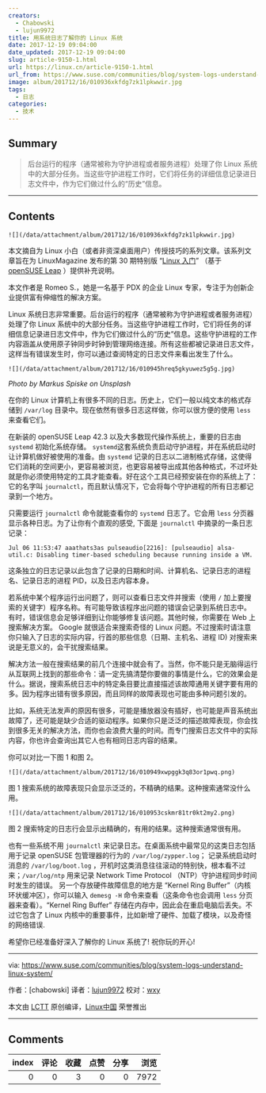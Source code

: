 ```yaml
---
creators:
  - Chabowski
  - lujun9972
title: 用系统日志了解你的 Linux 系统
date: 2017-12-19 09:04:00
date_updated: 2017-12-19 09:04:00
slug: article-9150-1.html
url: https://linux.cn/article-9150-1.html
url_from: https://www.suse.com/communities/blog/system-logs-understand-linux-system/
image: album/201712/16/010936xkfdg7zk1lpkwwir.jpg
tags:
  - 日志
categories:
  - 技术
---
```


## Summary

> 后台运行的程序（通常被称为守护进程或者服务进程）处理了你 Linux 系统中的大部分任务。当这些守护进程工作时，它们将任务的详细信息记录进日志文件中，作为它们做过什么的“历史”信息。

***

<!-- more -->

## Contents

`![](/data/attachment/album/201712/16/010936xkfdg7zk1lpkwwir.jpg)`

本文摘自为 Linux 小白（或者非资深桌面用户）传授技巧的系列文章。该系列文章旨在为 LinuxMagazine 发布的第 30 期特别版 “[Linux 入门](http://www.linux-magazine.com/Resources/Special-Editions/30-Getting-Started-with-Linux)” （基于 [openSUSE Leap](https://en.opensuse.org/Portal:42.3) ）提供补充说明。

本文作者是 Romeo S.，她是一名基于 PDX 的企业 Linux 专家，专注于为创新企业提供富有伸缩性的解决方案。

Linux 系统日志非常重要。后台运行的程序（通常被称为守护进程或者服务进程）处理了你 Linux 系统中的大部分任务。当这些守护进程工作时，它们将任务的详细信息记录进日志文件中，作为它们做过什么的“历史”信息。这些守护进程的工作内容涵盖从使用原子钟同步时钟到管理网络连接。所有这些都被记录进日志文件，这样当有错误发生时，你可以通过查阅特定的日志文件来看出发生了什么。

`![](/data/attachment/album/201712/16/010945hreq5gkyuwez5g5g.jpg)`

*Photo by Markus Spiske on Unsplash*

在你的 Linux 计算机上有很多不同的日志。历史上，它们一般以纯文本的格式存储到 `/var/log` 目录中。现在依然有很多日志这样做，你可以很方便的使用 `less` 来查看它们。

在新装的 openSUSE Leap 42.3 以及大多数现代操作系统上，重要的日志由 `systemd` 初始化系统存储。 `systemd`这套系统负责启动守护进程，并在系统启动时让计算机做好被使用的准备。由 `systemd` 记录的日志以二进制格式存储，这使得它们消耗的空间更小，更容易被浏览，也更容易被导出成其他各种格式，不过坏处就是你必须使用特定的工具才能查看。好在这个工具已经预安装在你的系统上了：它的名字叫 `journalctl`，而且默认情况下，它会将每个守护进程的所有日志都记录到一个地方。

只需要运行 `journalctl` 命令就能查看你的 `systemd` 日志了。它会用 `less` 分页器显示各种日志。为了让你有个直观的感受, 下面是 `journalctl` 中摘录的一条日志记录：

```shell
Jul 06 11:53:47 aaathats3as pulseaudio[2216]: [pulseaudio] alsa-util.c: Disabling timer-based scheduling because running inside a VM.
```

这条独立的日志记录以此包含了记录的日期和时间、计算机名、记录日志的进程名、记录日志的进程 PID，以及日志内容本身。

若系统中某个程序运行出问题了，则可以查看日志文件并搜索（使用 `/` 加上要搜索的关键字）程序名称。有可能导致该程序出问题的错误会记录到系统日志中。 有时，错误信息会足够详细到让你能够修复该问题。其他时候，你需要在 Web 上搜索解决方案。 Google 就很适合来搜索奇怪的 Linux 问题。不过搜索时请注意你只输入了日志的实际内容，行首的那些信息（日期、主机名、进程 ID) 对搜索来说是无意义的，会干扰搜索结果。

解决方法一般在搜索结果的前几个连接中就会有了。当然，你不能只是无脑得运行从互联网上找到的那些命令：请一定先搞清楚你要做的事情是什么，它的效果会是什么。据说，搜索系统日志中的特定条目要比直接描述该故障通用关键字要有用的多。因为程序出错有很多原因，而且同样的故障表现也可能由多种问题引发的。

比如，系统无法发声的原因有很多，可能是播放器没有插好，也可能是声音系统出故障了，还可能是缺少合适的驱动程序。如果你只是泛泛的描述故障表现，你会找到很多无关的解决方法，而你也会浪费大量的时间。而专门搜索日志文件中的实际内容，你也许会查询出其它人也有相同日志内容的结果。

你可以对比一下图 1 和图 2。

`![](/data/attachment/album/201712/16/010949xwpggk3q83or1pwq.png)`

图 1 搜索系统的故障表现只会显示泛泛的，不精确的结果。这种搜索通常没什么用。

`![](/data/attachment/album/201712/16/010953cskmr81tr0kt2my2.png)`

图 2 搜索特定的日志行会显示出精确的，有用的结果。这种搜索通常很有用。

也有一些系统不用 `journalctl` 来记录日志。在桌面系统中最常见的这类日志包括用于记录 openSUSE 包管理器的行为的 `/var/log/zypper.log`； 记录系统启动时消息的 `/var/log/boot.log` ，开机时这类消息往往滚动的特别快，根本看不过来；`/var/log/ntp` 用来记录 Network Time Protocol （NTP）守护进程同步时间时发生的错误。 另一个存放硬件故障信息的地方是 “Kernel Ring Buffer”（内核环状缓冲区），你可以输入 `demesg -H` 命令来查看（这条命令也会调用 `less` 分页器来查看）。“Kernel Ring Buffer” 存储在内存中，因此会在重启电脑后丢失。不过它包含了 Linux 内核中的重要事件，比如新增了硬件、加载了模块，以及奇怪的网络错误.

希望你已经准备好深入了解你的 Linux 系统了! 祝你玩的开心!

---

via: <https://www.suse.com/communities/blog/system-logs-understand-linux-system/>

作者：[chabowski] 译者：[lujun9972](https://github.com/lujun9972) 校对：[wxy](https://github.com/wxy)

本文由 [LCTT](https://github.com/LCTT/TranslateProject) 原创编译，[Linux中国](https://linux.cn/) 荣誉推出

***

## Comments


|   index |   评论 |   收藏 |   点赞 |   分享 |   浏览 |
|--------:|-------:|-------:|-------:|-------:|-------:|
|       0 |      0 |      3 |      0 |      0 |   7972 |
